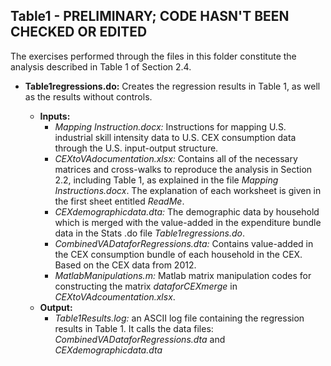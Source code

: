 ## Table1 - PRELIMINARY; CODE HASN'T BEEN CHECKED OR EDITED
The exercises performed through the files in this folder constitute the analysis described in Table 1 of Section 2.4.  
    
* **Table1regressions.do:** Creates the regression results in Table 1, as well as the results without controls.

    * **Inputs:**
        - *Mapping Instruction.docx:* Instructions for mapping U.S. industrial skill intensity data to U.S. CEX consumption data through the U.S. input-output structure.
        - *CEXtoVAdocumentation.xlsx:* Contains all of the necessary matrices and cross-walks to reproduce the analysis in Section 2.2, including Table 1, as explained in the file *Mapping Instructions.docx*. The explanation of each worksheet is given in the first sheet entitled *ReadMe*.
        - *CEXdemographicdata.dta:* The demographic data by household which is merged with the value-added in the expenditure bundle data in the Stats .do file *Table1regressions.do*.
        - *CombinedVADataforRegressions.dta:* Contains value-added in the CEX consumption bundle of each household in the CEX.  Based on the CEX data from 2012.
        - *MatlabManipulations.m:* Matlab matrix manipulation codes for constructing the matrix *dataforCEXmerge* in *CEXtoVAdcoumentation.xlsx*.
    * **Output:** 
        * *Table1Results.log:* an ASCII log file containing the regression results in Table 1. It calls the data files: *CombinedVADataforRegressions.dta* and *CEXdemographicdata.dta*
